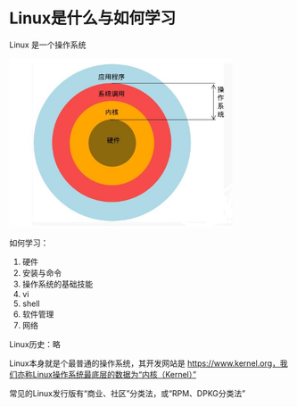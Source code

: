 # Linux是什么与如何学习

Linux 是一个操作系统

<img src="img/1.1.1.jpg" width=400 />

如何学习：

1. 硬件
2. 安装与命令
3. 操作系统的基础技能
4. vi
5. shell
6. 软件管理
7. 网络

Linux历史：略

Linux本身就是个最普通的操作系统，其开发网站是 https://www.kernel.org，我们亦称Linux操作系统最底层的数据为“内核（Kernel）”

常见的Linux发行版有“商业、社区”分类法，或“RPM、DPKG分类法”

